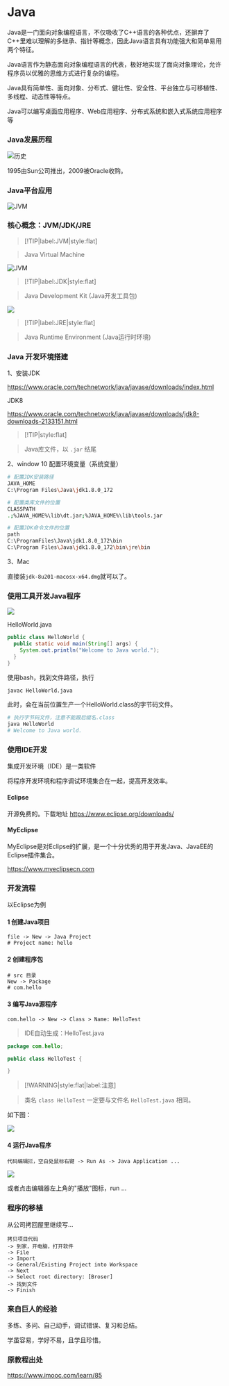 # Java

Java是一门面向对象编程语言，不仅吸收了C++语言的各种优点，还摒弃了C++里难以理解的多继承、指针等概念，因此Java语言具有功能强大和简单易用两个特征。

Java语言作为静态面向对象编程语言的代表，极好地实现了面向对象理论，允许程序员以优雅的思维方式进行复杂的编程。

Java具有简单性、面向对象、分布式、健壮性、安全性、平台独立与可移植性、多线程、动态性等特点。

Java可以编写桌面应用程序、Web应用程序、分布式系统和嵌入式系统应用程序等

### Java发展历程

![历史](img/history.png)

1995由Sun公司推出，2009被Oracle收购。

### Java平台应用

![JVM](img/se-ee-me.png)

### 核心概念：JVM/JDK/JRE

> [!TIP|label:JVM|style:flat]

> Java Virtual Machine

![JVM](img/jvm.png)

> [!TIP|label:JDK|style:flat]

> Java Development Kit (Java开发工具包)

![](img/jdk-jre-jvm.png)

> [!TIP|label:JRE|style:flat]

> Java Runtime Environment (Java运行时环境)

### Java 开发环境搭建

1、安装JDK

https://www.oracle.com/technetwork/java/javase/downloads/index.html

JDK8

https://www.oracle.com/technetwork/java/javase/downloads/jdk8-downloads-2133151.html

> [!TIP|style:flat]

> Java库文件，以 `.jar` 结尾

2、window 10 配置环境变量（系统变量）

```bash
# 配置JDK安装路径
JAVA_HOME
C:\Program Files\Java\jdk1.8.0_172

# 配置类库文件的位置
CLASSPATH
.;%JAVA_HOME%\lib\dt.jar;%JAVA_HOME%\lib\tools.jar

# 配置JDK命令文件的位置
path
C:\ProgramFiles\Java\jdk1.8.0_172\bin
C:\Program Files\Java\jdk1.8.0_172\bin\jre\bin
```

3、Mac

直接装`jdk-8u201-macosx-x64.dmg`就可以了。

### 使用工具开发Java程序

![](img/note-write-java.png)

HelloWorld.java

```java
public class HelloWorld {
  public static void main(String[] args) {
    System.out.println("Welcome to Java world.");
  }
}
```

使用bash，找到文件路径，执行

```bash
javac HelloWorld.java
```

此时，会在当前位置生产一个HelloWorld.class的字节码文件。

```bash
# 执行字节码文件，注意不能跟后缀名.class
java HelloWorld
# Welcome to Java world.
```

### 使用IDE开发

集成开发环境（IDE）是一类软件

将程序开发环境和程序调试环境集合在一起，提高开发效率。

#### Eclipse

开源免费的。下载地址 https://www.eclipse.org/downloads/

#### MyEclipse

MyEclipse是对Eclipse的扩展，是一个十分优秀的用于开发Java、JavaEE的Eclipse插件集合。

https://www.myeclipsecn.com

### 开发流程

以Eclipse为例

#### 1 创建Java项目

```
file -> New -> Java Project
# Project name: hello
```

#### 2 创建程序包

```
# src 目录
New -> Package
# com.hello
```

#### 3 编写Java源程序

```
com.hello -> New -> Class > Name: HelloTest
```

> IDE自动生成：HelloTest.java

```java
package com.hello;

public class HelloTest {

}
```

> [!WARNING|style:flat|label:注意]

> 类名 `class HelloTest` 一定要与文件名 `HelloTest.java` 相同。

如下图：

![](img/HelloTest.png)

#### 4 运行Java程序

```
代码编辑拦，空白处鼠标右键 -> Run As -> Java Application ...
```

![](img/HelloTestRun.png)

或者点击编辑器左上角的"播放"图标，run ...

### 程序的移植

从公司拷回屋里继续写...

```
拷贝项目代码
-> 到家，开电脑，打开软件
-> File
-> Import
-> General/Existing Project into Workspace
-> Next
-> Select root directory: [Broser]
-> 找到文件
-> Finish
```

### 来自巨人的经验

多练、多问、自己动手，调试错误、复习和总结。

学虽容易，学好不易，且学且珍惜。

### 原教程出处

https://www.imooc.com/learn/85

